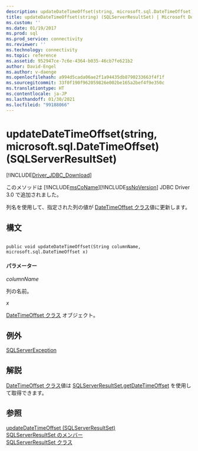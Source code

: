 ```yaml
---
description: updateDateTimeOffset(string, microsoft.sql.DateTimeOffset) (SQLServerResultSet)
title: updateDateTimeOffset(string) (SQLServerResultSet) | Microsoft Docs
ms.custom: ''
ms.date: 01/19/2017
ms.prod: sql
ms.prod_service: connectivity
ms.reviewer: ''
ms.technology: connectivity
ms.topic: reference
ms.assetid: 952947ce-7c6e-4364-b035-46cb7fe621b2
author: David-Engel
ms.author: v-daenge
ms.openlocfilehash: a994d5cada06ae2f1a94435db8790233663f4f1f
ms.sourcegitcommit: 33f0f190f962059826e002be165a2bef4f9e350c
ms.translationtype: HT
ms.contentlocale: ja-JP
ms.lasthandoff: 01/30/2021
ms.locfileid: "99188066"
---
```

# <a name="updatedatetimeoffsetstring-microsoftsqldatetimeoffset-sqlserverresultset"></a>updateDateTimeOffset(string, microsoft.sql.DateTimeOffset) (SQLServerResultSet)
[!INCLUDE[Driver_JDBC_Download](../../../includes/driver_jdbc_download.md)]

  このメソッドは [!INCLUDE[msCoName](../../../includes/msconame_md.md)][!INCLUDE[ssNoVersion](../../../includes/ssnoversion-md.md)] JDBC Driver 3.0 で追加されました。  
  
 列名を使用して、指定された列の値が [DateTimeOffset クラス](../../../connect/jdbc/reference/datetimeoffset-class.md)値に更新します。  
  
## <a name="syntax"></a>構文  
  
```  
  
public void updateDateTimeOffset(String columnName, microsoft.sql.DateTimeOffset x)  
```  
  
#### <a name="parameters"></a>パラメーター  
 *columnName*  
  
 列の名前。  
  
 *x*  
  
 [DateTimeOffset クラス](../../../connect/jdbc/reference/datetimeoffset-class.md) オブジェクト。  
  
## <a name="exceptions"></a>例外  
 [SQLServerException](../../../connect/jdbc/reference/sqlserverexception-class.md)  
  
## <a name="remarks"></a>解説  
 [DateTimeOffset クラス](../../../connect/jdbc/reference/datetimeoffset-class.md)値は [SQLServerResultSet.getDateTimeOffset](../../../connect/jdbc/reference/getdatetimeoffset-sqlserverresultset.md) を使用して取得できます。  
  
## <a name="see-also"></a>参照  
 [updateDateTimeOffset &#40;SQLServerResultSet&#41;](../../../connect/jdbc/reference/updatedatetimeoffset-sqlserverresultset.md)   
 [SQLServerResultSet のメンバー](../../../connect/jdbc/reference/sqlserverresultset-members.md)   
 [SQLServerResultSet クラス](../../../connect/jdbc/reference/sqlserverresultset-class.md)  
  
  
